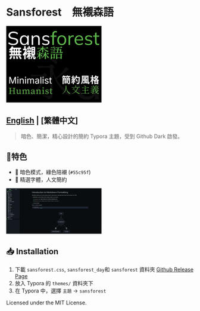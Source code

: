 # Sansforest　無襯森語
<img src="./thumbnail.png" alt="thumbnail" style="zoom: 25%;" />

## [English](README.md) | [繁體中文]

> 暗色、簡潔，精心設計的簡約 Typora 主題，受到 Github Dark 啟發。

## 📧特色

- 🖤 暗色模式，綠色陪襯 (`#55c95f`)
- 🧠 精選字體，人文簡約
<img src="./Preview/preview.png" alt="Preview" style="zoom:25%;" />

## 📥 Installation

1. 下載 `sansforest.css`, `sansforest_day`和 `sansforest` 資料夾 [Github Release Page](https://github.com/obscurefreeman/typora_theme_blackout/releases)
2. 放入 Typora 的 `themes/` 資料夾下
3. 在 Typora 中，選擇 `主題` → `sansforest`

Licensed under the MIT License.